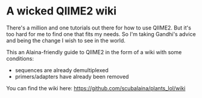 # A wicked QIIME2 wiki


There's a million and one tutorials out there for how to use QIIME2. But it's too hard for me to find one that fits my needs. So I'm taking Gandhi's advice and being the change I wish to see in the world. 

This an Alaina-friendly guide to QIIME2 in the form of a wiki with some conditions:
- sequences are already demultiplexed
- primers/adapters have already been removed

You can find the wiki here: https://github.com/scubalaina/plants_lol/wiki
